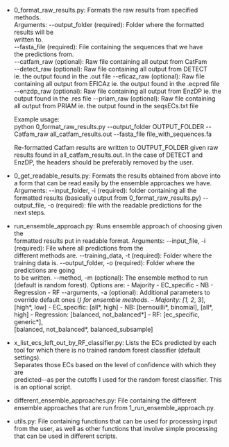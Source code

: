 - 0_format_raw_results.py: Formats the raw results from specified methods.  
	Arguments: 
		--output_folder (required): Folder where the formatted results will be  
									written to.  
		--fasta_file    (required): File containing the sequences that we have  
									the predictions from.  
		--catfam_raw    (optional): Raw file containing all output from CatFam  
		--detect_raw	(optional): Raw file containing all output from DETECT  
									ie. the output found in the .out file 
		--eficaz_raw    (optional): Raw file containing all output from EFICAz 
									ie. the output found in the .ecpred file 
		--enzdp_raw	    (optional): Raw file containing all output from EnzDP 
									ie. the output found in the .res file 
		--priam_raw	    (optional): Raw file containing all output from PRIAM 
									ie. the output found in the seqsECs.txt file 
									
	Example usage:  
	python 0_format_raw_results.py --output_folder OUTPUT_FOLDER 
	--Catfam_raw all_catfam_results.out --fasta_file file_with_sequences.fa
	
	Re-formatted Catfam results are written to OUTPUT_FOLDER given raw results
	found in all_catfam_results.out.  In the case of DETECT and EnzDP, the
	headers should be preferably removed by the user. 
	
- 0_get_readable_results.py: Formats the results obtained from above 
	into a form that can be read easily by the ensemble approaches we have. 
	Arguments: 
		--input_folder, -i (required): folder containing all the formatted results 
								       (basically output from 0_format_raw_results.py) 
		--output_file, -o  (required): file with the readable predictions for the  
									   next steps. 
	
- run_ensemble_approach.py: Runs ensemble approach of choosing given the  
  formatted results put in readable format. 
	Arguments: 
		--input_file, -i    (required): File where all predictions from the  
										different methods are. 
		--training_data, -t (required): Folder where the training data is. 
		--output_folder, -o (required): Folder where the predictions are going  
										to be written. 
		--method, -m        (optional): The ensemble method to run (default is 
										random forest). 
										Options are: 
										- Majority 
										- EC_specific 
										- NB 
										- Regression 
										- RF 
		--arguments, -a     (optional): Additional parameters to override 
										default ones (*) for ensemble methods. 
										- Majority: [1, 2*, 3], [high*, low] 
										- EC_specific: [all*, high] 
										- NB: [bernouilli*, binomial], [all*, high] 
										- Regression: [balanced, not_balanced*] 
										- RF: [ec_specific, generic*],  
											[balanced, not_balanced*, balanced_subsample] 
					
- x_list_ecs_left_out_by_RF_classifier.py: Lists the ECs predicted by each tool 
	for which there is no trained random forest classifier (default settings).   
	Separates those ECs	based on the level of confidence with which they are  
	predicted--as per the cutoffs I used for the random forest classifier. This  
	is an optional script.	 				
  
- different_ensemble_approaches.py: File containing the different ensemble 
  approaches that are run from 1_run_ensemble_approach.py. 
  
- utils.py: File containing functions that can be used for processing input from 
	the user, as well as other functions that involve simple processing that can 
	be used in different scripts. 